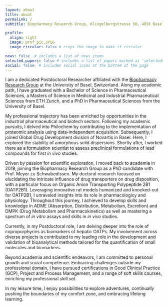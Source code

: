 ```yaml
---
layout: about
title: about
permalink: /
subtitle: Biopharmacy Research Group, Klingelbergstrasse 50, 4056 Basel, Switzerland.

profile:
  align: right
  image: prof_pic.JPEG
  image_circular: false # crops the image to make it circular

news: false  # includes a list of news items
selected_papers: false # includes a list of papers marked as "selected={true}"
social: false  # includes social icons at the bottom of the page
---
```


I am a dedicated Postdoctoral Researcher affiliated with the <a href='https://pharma.unibas.ch/en/research/research-groups/biopharmacy/'>Biopharmacy Research Group</a> at the University of Basel, Switzerland. Along my academic path, I have graduated with a Bachelor of Science in Pharmaceutical Sciences, a Masters of Science in Medicinal and Industrial Pharmaceutical Sciences from ETH Zurich, and a PhD in Pharmaceutical Sciences from the University of Basel.
<br>

My professional trajectory has been enriched by opportunities in the industrial pharmaceutical and biotech sectors. Following my academic pursuits, I delved into Philochem by contributing to the implementation of proteomic analysis using data-independent acquisition. Subsequently, I joined Global Drug Development division of Novartis in Basel. Here, I explored the stability of amorphous solid dispersions. Shortly after, I worked there as a formulation scientist to assess preclinical formulations of lead compounds for first <em>in vivo</em> studies.
<br>

Driven by passion for scientific exploration, I moved back to academia in 2019, joining the Biopharmacy Research Group as a PhD candidate with Prof. Meyer zu Schwabedissen. My doctoral research focused on elucidating the intricate influence of drug transporters on drug disposition, with a particular focus on Organic Anion Transporting Polypeptide 2B1 (OATP2B1). Leveraging innovative rat models humanized and knocked-out for OATP2B1, I unraveled insights into its role in pharmacologicy and physiology. Throughout this journey, I achieved to develop skills and knowledge in ADME (Absorption, Distribution, Metabolism, Excretion) and DMPK (Drug Metabolism and Pharmacokinetics) as well as mastering a spectrum of <em>in vitro</em> assays and skills in <em>in vivo</em> studies.
<br>

Currently, in my Postdoctoral role, I am delving deeper into the role of coproporphyrins as biomarkers of hepatic OATPs. My involvement across diverse projects is contributed to my leading role in the development and validation of bioanalytical methods tailored for the quantification of small molecules and biomarkers.
<br>

Beyond academia and scientific endeavors, I am committed to personal growth and social competence. Embracing challenges outside my professional domain, I have pursued certifications in Good Clinical Practice (GCP), Project and Process Management, and a range of soft skills courses, enriching my professional skill set.
<br>

In my leisure time, I enjoy possibilities to explore adventures, continually pushing the boundaries of my comfort zone, and embracing lifelong learning.